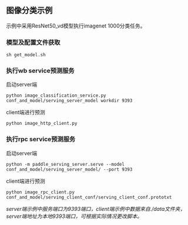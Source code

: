 ## 图像分类示例

示例中采用ResNet50_vd模型执行imagenet 1000分类任务。

### 模型及配置文件获取
```
sh get_model.sh
```
### 执行wb service预测服务

启动server端
```
python image_classification_service.py conf_and_model/serving_server_model workdir 9393
```

client端进行预测
```
python image_http_client.py
```
### 执行rpc service预测服务

启动server端
```
python -m paddle_serving_server.serve --model conf_and_model/serving_server_model/ --port 9393
```

client端进行预测
```
python image_rpc_client.py conf_and_model/serving_client_conf/serving_client_conf.prototxt
```
*server端示例中服务端口为9393端口，client端示例中数据来自./data文件夹，server端地址为本地9393端口，可根据实际情况更改脚本。*
